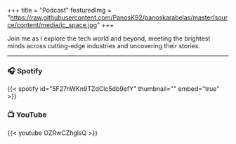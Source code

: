 +++
title = "Podcast"
featuredImg = "https://raw.githubusercontent.com/PanosK92/panoskarabelas/master/source/content/media/ic_space.jpg"
+++

Join me as I explore the tech world and beyond, meeting the brightest minds across cutting-edge industries and uncovering their stories.

---

### 🎧 Spotify

{{< spotify id="5F27nWKn9TZdClc5db9efY" thumbnail="" embed="true" >}}

### 📺 YouTube

{{< youtube OZRwCZhglsQ >}}
